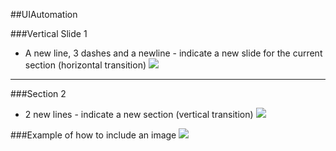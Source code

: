 ##UIAutomation


###Vertical Slide 1
- A new line, 3 dashes and a newline - indicate a new slide for the current section (horizontal transition)
![](images/NewSlideForCurrentSection.png)

---

###Section 2
- 2 new lines - indicate a new section (vertical transition)
![](images/NewSection.png)


###Example of how to include an image
![](images/presentIcon.png)
